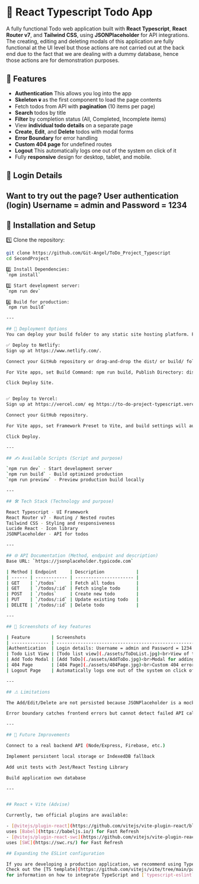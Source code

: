 # 📝 React Typescript Todo App

A fully functional Todo web application built with **React Typescript**, **React Router v7**, and **Tailwind CSS**, using **JSONPlaceholder** for API integrations. The creating, editing and deleting modals of this application are fully functional at the UI level but those actions are not carried out at the back end due to the fact that we are dealing with a dummy database, hence those actions are for demonstration purposes.


## 📌 Features

- **Authentication** This allows you log into the app
- **Skeleton 💀** as the first component to load the page contents
- Fetch todos from API with **pagination** (10 items per page)
- **Search** todos by title
- **Filter** by completion status (All, Completed, Incomplete items)
- View **individual todo details** on a separate page
- **Create**, **Edit**, and **Delete** todos with modal forms
- **Error Boundary** for error handling
- **Custom 404 page** for undefined routes
- **Logout** This automatically logs one out of the system on click of it
- Fully **responsive** design for desktop, tablet, and mobile.


## 🚀 Login Details
Want to try out the page?
User authentication (login)
**Username** = admin and **Password** = 1234
---

## 🚀 Installation and Setup

1️⃣ Clone the repository:

```bash
git clone https://github.com/Git-Angel/ToDo_Project_Typescript
cd SecondProject

2️⃣ Install Dependencies:
`npm install`

3️⃣ Start development server:
`npm run dev`

4️⃣ Build for production:
`npm run build`

---

## 🏁 Deployment Options
You can deploy your build folder to any static site hosting platform. For example:

✅ Deploy to Netlify:
Sign up at https://www.netlify.com/.

Connect your GitHub repository or drag-and-drop the dist/ or build/ folder.

For Vite apps, set Build Command: npm run build, Publish Directory: dist/

Click Deploy Site.


✅ Deploy to Vercel:
Sign up at https://vercel.com/ eg https://to-do-project-typescript.vercel.app/

Connect your GitHub repository.

For Vite apps, set Framework Preset to Vite, and build settings will auto-configure.

Click Deploy.

---

## ✍ Available Scripts (Script and purpose)

`npm run dev` - Start development server
`npm run build` - Build optimized production
`npm run preview` - Preview production build locally

---

## 🛠️ Tech Stack (Technology and purpose)

React Typescript - UI Framework
React Router v7 - Routing / Nested routes
Tailwind CSS - Styling and responsiveness
Lucide React - Icon library
JSONPlaceholder - API for todos

---

## 🌐 API Documentation (Method, endpoint and description)
Base URL: `https://jsonplaceholder.typicode.com`

| Method | Endpoint     | Description            |
| ------ | ------------ | ---------------------- |
| GET    | `/todos`     | Fetch all todos        |
| GET    | `/todos/:id` | Fetch single todo      |
| POST   | `/todos`     | Create new todo        |
| PUT    | `/todos/:id` | Update existing todo   |
| DELETE | `/todos/:id` | Delete todo            |

---

## 📸 Screenshots of key features

| Feature        | Screenshots                                                                     |
| -------------- | -----------------------------------------------------------------------------------|
|Authentication  | Login details: Username = admin and Password = 1234
| Todo List View | [Todo list view](./assets/ToDoList.jpg)<br>View of todos with filters              |
| Add Todo Modal | [Add ToDo](./assets/AddToDo.jpg)<br>Modal for adding a new todo item.              |
| 404 Page       | [404 Page](./assets/404Page.jpg)<br>Custom 404 error page with navigation back home|
| Logout Page    | Automatically logs one out of the system on click of it.                           |

---

## ⚠ Limitations

The Add/Edit/Delete are not persisted because JSONPlaceholder is a mock API.

Error boundary catches frontend errors but cannot detect failed API calls yet.

---

## 🔮 Future Improvements

Connect to a real backend API (Node/Express, Firebase, etc.)

Implement persistent local storage or IndexedDB fallback

Add unit tests with Jest/React Testing Library

Build application own database

---


## React + Vite (Advise)

Currently, two official plugins are available:

- [@vitejs/plugin-react](https://github.com/vitejs/vite-plugin-react/blob/main/packages/plugin-react)
uses [Babel](https://babeljs.io/) for Fast Refresh
- [@vitejs/plugin-react-swc](https://github.com/vitejs/vite-plugin-react/blob/main/packages/plugin-react-swc)
uses [SWC](https://swc.rs/) for Fast Refresh

## Expanding the ESLint configuration

If you are developing a production application, we recommend using TypeScript with type-aware lint rules enabled.
Check out the [TS template](https://github.com/vitejs/vite/tree/main/packages/create-vite/template-react-ts)
for information on how to integrate TypeScript and [`typescript-eslint`](https://typescript-eslint.io) in your future projects.]
